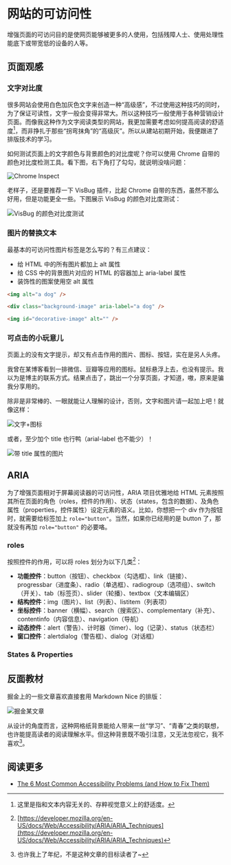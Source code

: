 # 网站的可访问性

增强页面的可访问目的是使网页能够被更多的人使用，包括残障人士、使用处理性能底下或带宽低的设备的人等。

## 页面观感

### 文字对比度

很多网站会使用白色加灰色文字来创造一种“高级感”，不过使用这种技巧的同时，为了保证可读性，文字一般会变得非常大。所以这种技巧一般使用于各种营销设计页面。而像我这种作为文字阅读类型的网站，我更加需要考虑如何提高阅读的舒适度[^舒适度]，而非挣扎于那些“拐弯抹角”的“高级灰”。所以从建站初期开始，我便跟进了排版技术的学习。

[^舒适度]: 这里是指和文本内容无关的、存粹视觉意义上的舒适度。

如何测试页面上的文字颜色与背景颜色的对比度呢？你可以使用 Chrome 自带的颜色对比度检测工具。看下图，右下角打了勾勾，就说明没啥问题：

![Chrome Inspect](https://cdn.jsdelivr.net/gh/Lionad-Morotar/blog-cdn/image/other/20200718183201.png)

老样子，还是要推荐一下 VisBug 插件，比起 Chrome 自带的东西，虽然不那么好用，但是功能更全一些。下图展示 VisBug 的颜色对比度测试：

![VisBug 的颜色对比度测试](https://cdn.jsdelivr.net/gh/Lionad-Morotar/blog-cdn/image/other/20200718180918.png)

### 图片的替换文本

最基本的可访问性图片标签是怎么写的？有三点建议：

* 给 HTML 中的所有图片都加上 alt 属性
* 给 CSS 中的背景图片对应的 HTML 的容器加上 aria-label 属性
* 装饰性的图案使用空 alt 属性

```html
<img alt="a dog" />

<div class="background-image" aria-label="a dog" />

<img id="decorative-image" alt="" />
```

### 可点击的小玩意儿

页面上的没有文字提示，却又有点击作用的图片、图标、按钮，实在是另人头疼。

我曾在某博客看到一排微信、豆瓣等应用的图标。鼠标悬浮上去，也没有提示。我以为是博主的联系方式。结果点击了，跳出一个分享页面，才知道，嗷，原来是骗我分享用的。

除非是非常棒的、一眼就能让人理解的设计，否则，文字和图片请一起加上吧！就像这样：

![文字+图标](https://cdn.jsdelivr.net/gh/Lionad-Morotar/blog-cdn/image/other/20200718185203.png)

或者，至少加个 title 也行鸭（arial-label 也不能少）！

![带 title 属性的图片](https://cdn.jsdelivr.net/gh/Lionad-Morotar/blog-cdn/image/other/20200718190935.png)

## ARIA

为了增强页面相对于屏幕阅读器的可访问性，ARIA 项目优雅地给 HTML 元素按照其所在页面的角色（roles，控件的作用）、状态（states，包含的数据）、及角色属性（properties，控件属性）设定元素的语义。比如，你想把一个 div 作为按钮时，就需要给标签加上 `role="button"`。当然，如果你已经用的是 button 了，那就没有再加 `role="button"` 的必要咯。

### roles

按照控件的作用，可以将 roles 划分为以下几类[^category]：

[^category]: [https://developer.mozilla.org/en-US/docs/Web/Accessibility/ARIA/ARIA_Techniques](https://developer.mozilla.org/en-US/docs/Web/Accessibility/ARIA/ARIA_Techniques)

* **功能控件**：button（按钮）、checkbox（勾选框）、link（链接）、progressbar（进度条）、radio（单选框）、radiogroup（选项组）、switch（开关）、tab（标签页）、slider（轮播）、textbox（文本编辑区）
* **结构控件**：img（图片）、list（列表）、listitem（列表项）
* **坐标控件**：banner（横幅）、search（搜索区）、complementary（补充）、contentinfo（内容信息）、navigation（导航）
* **动态控件**：alert（警告）、计时器（timer）、log（记录）、status（状态栏）
* **窗口控件**：alertdialog（警告框）、dialog（对话框）


### States & Properties

## 反面教材

掘金上的一些文章喜欢直接套用 Markdown Nice 的排版：

![掘金某文章](https://cdn.jsdelivr.net/gh/Lionad-Morotar/blog-cdn/image/other/20200718182207.png?w=70)

从设计的角度而言，这种网格纸背景能给人带来一丝“学习”、“青春”之类的联想，也许能提高读者的阅读理解水平。但这种背景既不吸引注意，又无法忽视它，我不喜欢[^不喜欢格子背景]。

[^不喜欢格子背景]: 也许我上了年纪，不是这种文章的目标读者了~

## 阅读更多

* [The 6 Most Common Accessibility Problems (and How to Fix Them)](https://blog.scottlogic.com/2020/07/02/6-most-common-accessibility-problems.html#empty-links-and-empty-buttons)